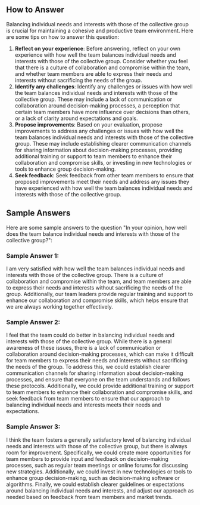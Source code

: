 

How to Answer
-------------

Balancing individual needs and interests with those of the collective group is crucial for maintaining a cohesive and productive team environment. Here are some tips on how to answer this question:

1. **Reflect on your experience**: Before answering, reflect on your own experience with how well the team balances individual needs and interests with those of the collective group. Consider whether you feel that there is a culture of collaboration and compromise within the team, and whether team members are able to express their needs and interests without sacrificing the needs of the group.
2. **Identify any challenges**: Identify any challenges or issues with how well the team balances individual needs and interests with those of the collective group. These may include a lack of communication or collaboration around decision-making processes, a perception that certain team members have more influence over decisions than others, or a lack of clarity around expectations and goals.
3. **Propose improvements**: Based on your evaluation, propose improvements to address any challenges or issues with how well the team balances individual needs and interests with those of the collective group. These may include establishing clearer communication channels for sharing information about decision-making processes, providing additional training or support to team members to enhance their collaboration and compromise skills, or investing in new technologies or tools to enhance group decision-making.
4. **Seek feedback**: Seek feedback from other team members to ensure that proposed improvements meet their needs and address any issues they have experienced with how well the team balances individual needs and interests with those of the collective group.

Sample Answers
--------------

Here are some sample answers to the question "In your opinion, how well does the team balance individual needs and interests with those of the collective group?":

### Sample Answer 1:

I am very satisfied with how well the team balances individual needs and interests with those of the collective group. There is a culture of collaboration and compromise within the team, and team members are able to express their needs and interests without sacrificing the needs of the group. Additionally, our team leaders provide regular training and support to enhance our collaboration and compromise skills, which helps ensure that we are always working together effectively.

### Sample Answer 2:

I feel that the team could do better in balancing individual needs and interests with those of the collective group. While there is a general awareness of these issues, there is a lack of communication or collaboration around decision-making processes, which can make it difficult for team members to express their needs and interests without sacrificing the needs of the group. To address this, we could establish clearer communication channels for sharing information about decision-making processes, and ensure that everyone on the team understands and follows these protocols. Additionally, we could provide additional training or support to team members to enhance their collaboration and compromise skills, and seek feedback from team members to ensure that our approach to balancing individual needs and interests meets their needs and expectations.

### Sample Answer 3:

I think the team fosters a generally satisfactory level of balancing individual needs and interests with those of the collective group, but there is always room for improvement. Specifically, we could create more opportunities for team members to provide input and feedback on decision-making processes, such as regular team meetings or online forums for discussing new strategies. Additionally, we could invest in new technologies or tools to enhance group decision-making, such as decision-making software or algorithms. Finally, we could establish clearer guidelines or expectations around balancing individual needs and interests, and adjust our approach as needed based on feedback from team members and market trends.
